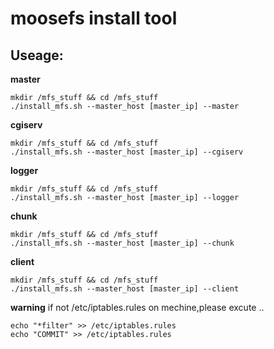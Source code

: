 moosefs install tool
==

Useage:
--
**master** 
```
mkdir /mfs_stuff && cd /mfs_stuff
./install_mfs.sh --master_host [master_ip] --master
```
**cgiserv**
```
mkdir /mfs_stuff && cd /mfs_stuff
./install_mfs.sh --master_host [master_ip] --cgiserv
```
**logger** 
```
mkdir /mfs_stuff && cd /mfs_stuff
./install_mfs.sh --master_host [master_ip] --logger
```
**chunk** 
```
mkdir /mfs_stuff && cd /mfs_stuff
./install_mfs.sh --master_host [master_ip] --chunk
```
**client**
```
mkdir /mfs_stuff && cd /mfs_stuff
./install_mfs.sh --master_host [master_ip] --client
```

**warning**
if not /etc/iptables.rules on mechine,please excute ..
```
echo "*filter" >> /etc/iptables.rules
echo "COMMIT" >> /etc/iptables.rules
```
